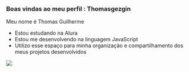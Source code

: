 ### Boas vindas ao meu perfil : Thomasgezgin

Meu nome é Thomas Guilherme

- Estou estudando na Alura
- Estou me desenvolvendo na linguagem JavaScript
- Utilizo esse espaço para minha organização e compartilhamento dos meus projetos desenvolvidos

![](https://media1.tenor.com/m/XvdwkvTMeLUAAAAC/feedback-hello.gif)
